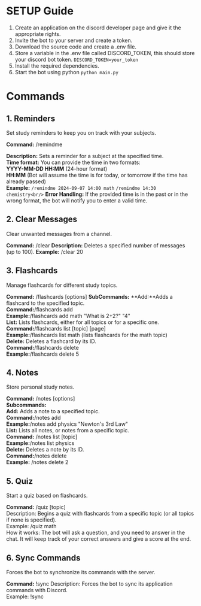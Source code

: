 # SETUP Guide

1. Create an application on the discord developer page and give it the appropriate rights.
2. Invite the bot to your server and create a token.
3. Download the source code and create a .env file.
4. Store a variable in the .env file called DISCORD_TOKEN, this should store your discord bot token. `DISCORD_TOKEN=your_token`
5. Install the required dependencies.
6. Start the bot using python `python main.py`

# Commands
## 1. Reminders
Set study reminders to keep you on track with your subjects.<br/>

**Command:** /remindme <time> <subject><br/>

**Description:** Sets a reminder for a subject at the specified time.<br/>
**Time format:** You can provide the time in two formats:<br/>
**YYYY-MM-DD HH:MM** (24-hour format)<br/>
**HH:MM** (Bot will assume the time is for today, or tomorrow if the time has already passed)<br/>
**Example:**
`/remindme 2024-09-07 14:00 math`
`/remindme 14:30 chemistry<br/>`
**Error Handling:** If the provided time is in the past or in the wrong format, the bot will notify you to enter a valid time.

## 2. Clear Messages
Clear unwanted messages from a channel.

**Command:** /clear <amount>
**Description:** Deletes a specified number of messages (up to 100).
**Example:** /clear 20
## 3. Flashcards
Manage flashcards for different study topics.

**Command:** /flashcards <command> [options]
**SubCommands:**
**Add:**Adds a flashcard to the specified topic.<br/>
**Command:**/flashcards add <topic> <question> <answer><br/>
**Example:**/flashcards add math "What is 2+2?" "4"<br/>
**List:** Lists flashcards, either for all topics or for a specific one.<br/>
**Command:**/flashcards list [topic] [page]<br/>
**Example:**/flashcards list math (lists flashcards for the math topic)<br/>
**Delete:** Deletes a flashcard by its ID.<br/>
**Command:**/flashcards delete <id><br/>
**Example:**/flashcards delete 5<br/>
## 4. Notes
Store personal study notes.<br/>

**Command:** /notes <command> [options]<br/>
**Subcommands:** <br/>
**Add:** Adds a note to a specified topic.<br/>
**Command:**/notes add <topic> <note><br/>
**Example:**/notes add physics "Newton's 3rd Law"<br/>
**List:** Lists all notes, or notes from a specific topic.<br/>
**Command:** /notes list [topic]<br/>
**Example:**/notes list physics<br/>
**Delete:** Deletes a note by its ID.<br/>
**Command:**/notes delete <id><br/>
**Example:** /notes delete 2<br/>
## 5. Quiz
Start a quiz based on flashcards.<br/>

**Command:** /quiz [topic]<br/>
Description: Begins a quiz with flashcards from a specific topic (or all topics if none is specified).<br/>
Example: /quiz math<br/>
How it works: The bot will ask a question, and you need to answer in the chat. It will keep track of your correct answers and give a score at the end.<br/>
## 6. Sync Commands
Forces the bot to synchronize its commands with the server.<br/>

**Command:** !sync
Description: Forces the bot to sync its application commands with Discord.<br/>
Example: !sync<br/>
